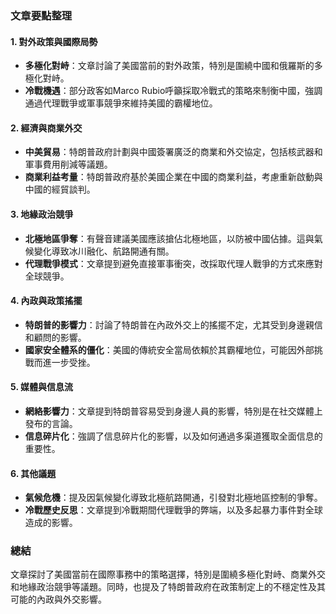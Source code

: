 ### 文章要點整理

#### 1. 對外政策與國際局勢
- **多極化對峙**：文章討論了美國當前的對外政策，特別是圍繞中國和俄羅斯的多極化對峙。
- **冷戰機遇**：部分政客如Marco Rubio呼籲採取冷戰式的策略來制衡中國，強調通過代理戰爭或軍事競爭來維持美國的霸權地位。

#### 2. 經濟與商業外交
- **中美貿易**：特朗普政府計劃與中國簽署廣泛的商業和外交協定，包括核武器和軍事費用削減等議題。
- **商業利益考量**：特朗普政府基於美國企業在中國的商業利益，考慮重新啟動與中國的經貿談判。

#### 3. 地緣政治競爭
- **北極地區爭奪**：有聲音建議美國應該搶佔北極地區，以防被中國佔據。這與氣候變化導致冰川融化、航路開通有關。
- **代理戰爭模式**：文章提到避免直接軍事衝突，改採取代理人戰爭的方式來應對全球競爭。

#### 4. 內政與政策搖擺
- **特朗普的影響力**：討論了特朗普在內政外交上的搖擺不定，尤其受到身邊親信和顧問的影響。
- **國家安全體系的僵化**：美國的傳統安全當局依賴於其霸權地位，可能因外部挑戰而進一步受挫。

#### 5. 媒體與信息流
- **網絡影響力**：文章提到特朗普容易受到身邊人員的影響，特別是在社交媒體上發布的言論。
- **信息碎片化**：強調了信息碎片化的影響，以及如何通過多渠道獲取全面信息的重要性。

#### 6. 其他議題
- **氣候危機**：提及因氣候變化導致北極航路開通，引發對北極地區控制的爭奪。
- **冷戰歷史反思**：文章提到冷戰期間代理戰爭的弊端，以及多起暴力事件對全球造成的影響。

### 總結
文章探討了美國當前在國際事務中的策略選擇，特別是圍繞多極化對峙、商業外交和地緣政治競爭等議題。同時，也提及了特朗普政府在政策制定上的不穩定性及其可能的內政與外交影響。